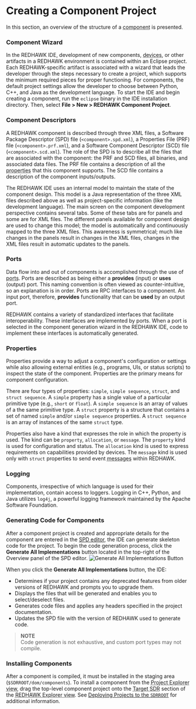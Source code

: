# Creating a Component Project

In this section, an overview of the structure of a <abbr title="See Glossary.">component</abbr> is presented.

### Component Wizard

In the REDHAWK IDE, development of new components, <abbr title="See Glossary.">devices</abbr>, or other artifacts in a REDHAWK environment is contained within an Eclipse project. Each REDHAWK-specific artifact is associated with a wizard that leads the developer through the steps necessary to create a project, which supports the minimum required pieces for proper functioning. For components, the default project settings allow the developer to choose between Python, C++, and Java as the development language. To start the IDE and begin creating a component, run the `eclipse` binary in the IDE installation directory. Then, select **File > New > REDHAWK Component Project**.

### Component Descriptors

A REDHAWK component is described through three XML files, a Software Package Descriptor (SPD) file (`<component>.spd.xml`), a Properties File (PRF) file (`<component>.prf.xml`), and a Software Component Descriptor (SCD) file (`<component>.scd.xml`). The role of the SPD is to describe all the files that are associated with the component: the PRF and SCD files, all binaries, and associated data files. The PRF file contains a description of all the <abbr title="See Glossary.">properties</abbr> that this component supports. The SCD file contains a description of the component inputs/outputs.

The REDHAWK IDE uses an internal model to maintain the state of the component design. This model is a Java representation of the three XML files described above as well as project-specific information (like the development language). The main screen on the component development perspective contains several tabs. Some of these tabs are for panels and some are for XML files. The different panels available for component design are used to change this model; the model is automatically and continuously mapped to the three XML files. This awareness is symmetrical; much like changes in the panels result in changes in the XML files, changes in the XML files result in automatic updates to the panels.

### Ports

Data flow into and out of components is accomplished through the use of <abbr title="See Glossary.">ports</abbr>. Ports are described as being either a **provides** (input) or **uses** (output) port. This naming convention is often viewed as counter-intuitive, so an explanation is in order. Ports are RPC interfaces to a component. An input port, therefore, **provides** functionality that can be **used** by an output port.

REDHAWK contains a variety of standardized interfaces that facilitate interoperability. These interfaces are implemented by ports. When a port is selected in the component generation wizard in the REDHAWK IDE, code to implement these interfaces is automatically generated.

### Properties

Properties provide a way to adjust a component's configuration or settings while also allowing external entities (e.g., programs, UIs, or status scripts) to inspect the state of the component. Properties are the primary means for component configuration.

There are four types of properties: `simple`, `simple sequence`, `struct`, and `struct sequence`. A `simple` property has a single value of a particular primitive type (e.g., `short` or `float`). A `simple sequence` is an array of values of a the same primitive type. A `struct` property is a structure that contains a set of named `simple` and/or `simple sequence` properties. A `struct sequence` is an array of instances of the same `struct` type.

Properties also have a kind that expresses the role in which the property is used. The kind can be `property`, `allocation`, or `message`. The `property` kind is used for configuration and status. The `allocation` kind is used to express requirements on capabilities provided by devices. The `message` kind is used only with `struct` properties to send event <abbr title="See Glossary.">messages</abbr> within REDHAWK.

### Logging

Components, irrespective of which language is used for their implementation, contain access to loggers. Logging in C++, Python, and Java utilizes `log4j`, a powerful logging framework maintained by the Apache Software Foundation.

### Generating Code for Components

After a component project is created and appropriate details for the component are entered in the [SPD editor](../ide/editors-and-views/softpkg-editor.html), the IDE can generate skeleton code for the project. To begin the code generation process, click the **Generate All Implementations** button located in the top-right of the Overview panel of the SPD editor.
![Generate All Implementations Button](img/Generate_Code_Highlighted.png)

When you click the **Generate All Implementations** button, the IDE:

  - Determines if your project contains any deprecated features from older versions of REDHAWK and prompts you to upgrade them.
  - Displays the files that will be generated and enables you to select/deselect files.
  - Generates code files and applies any headers specified in the project documentation.
  - Updates the SPD file with the version of REDHAWK used to generate code.

> **NOTE**  
> Code generation is not exhaustive, and custom port types may not compile.

### Installing Components

After a component is compiled, it must be installed in the staging area (`$SDRROOT/dom/components`). To install a component from the <abbr title="See Glossary.">Project Explorer view</abbr>, drag the top-level component project onto the <abbr title="See Glossary.">Target SDR</abbr> section of the <abbr title="See Glossary.">REDHAWK Explorer view</abbr>. See [Deploying Projects to the `SDRROOT`](../ide/deploying-projects.html) for additional information.
